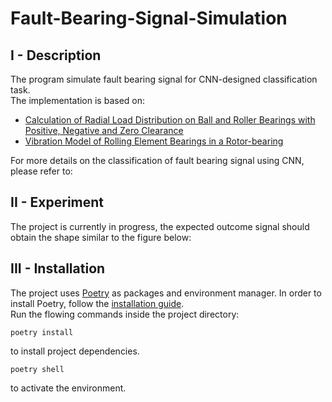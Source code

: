# Fault-Bearing-Signal-Simulation
## I - Description
The program simulate fault bearing signal for CNN-designed classification task. <br>
The implementation is based on:

- [Calculation of Radial Load Distribution on Ball and Roller Bearings with Positive, Negative and Zero Clearance](https://www.sciencedirect.com/science/article/abs/pii/S0020740317304174)
- [Vibration Model of Rolling Element Bearings in a Rotor-bearing](https://www.sciencedirect.com/science/article/pii/S0022460X12009236)

For more details on the classification of fault bearing signal using CNN, please refer to:

## II - Experiment
The project is currently in progress, the expected outcome signal should obtain the shape similar to the figure below:

## III - Installation
The project uses [Poetry](https://python-poetry.org/) as packages and environment manager. In order to install Poetry, follow the [installation guide](https://python-poetry.org/docs/#osx--linux--bashonwindows-install-instructions). \
Run the flowing commands inside the project directory:
```
poetry install
```
to install project dependencies.
```
poetry shell
```
to activate the environment.
